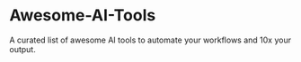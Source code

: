 # Awesome-AI-Tools
A curated list of awesome AI tools to automate your workflows and 10x your output.
